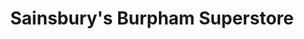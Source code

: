---
title: "Sainsbury's Burpham Superstore"
url: /guildford/sainsburys-burpham-superstore/
shop: supermarket
---